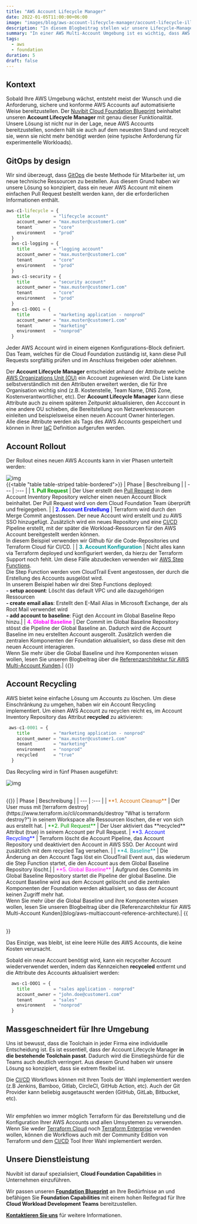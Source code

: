 ```yaml
---
title: "AWS Account Lifecycle Manager"
date: 2022-01-05T11:00:00+06:00
image: "images/blog/aws-account-lifecycle-manager/account-lifecycle-illustration.png"
description: "In diesem Blogbeitrag stellen wir unsere Lifecycle-Management-Lösung für AWS Accounts vor."
summary: "In einer AWS Multi-Account Umgebung ist es wichtig, dass AWS Accounts auf automatisierte Art und Weise erstellt, verwaltet und recycelt werden können. In diesem Blogbeitrag stellen wir unsere Lifecycle-Management-Lösung für AWS Accounts vor."
tags:
  - aws
  - foundation
duration: 5
draft: false
---
```

## Kontext
Sobald Ihre AWS Umgebung wächst, entsteht meist der Wunsch und die Anforderung, sichere und konforme AWS Accounts auf automatisierte Weise bereitzustellen.
Der [Nuvibit Cloud Foundation Blueprint](products/foundation-blueprint) beinhaltet unseren **Account Lifecycle Manager** mit genau dieser Funktionalität. Unsere Lösung ist nicht nur in der Lage, neue AWS Accounts bereitzustellen, sondern hält sie auch auf dem neuesten Stand und recycelt sie, wenn sie nicht mehr benötigt werden (eine typische Anforderung für experimentelle Workloads).

## GitOps by design
Wir sind überzeugt, dass [GitOps](faq/#gitops 'What is GitOps?') die beste Methode für Mitarbeiter ist, um neue technische Ressourcen zu bestellen.
Aus diesem Grund haben wir unsere Lösung so konzipiert, dass ein neuer AWS Account mit einem einfachen Pull Request bestellt werden kann, der die erforderlichen Informationen enthält.

```terraform {linenos=table,hl_lines=[],linenostart=50}
aws-c1-lifecycle = {
    title         = "lifecycle account"
    account_owner = "max.muster@customer1.com"
    tenant        = "core"
    environment   = "prod"
  }
  aws-c1-logging = {
    title         = "logging account"
    account_owner = "max.muster@customer1.com"
    tenant        = "core"
    environment   = "prod"
  }
  aws-c1-security = {
    title         = "security account"
    account_owner = "max.muster@customer1.com"
    tenant        = "core"
    environment   = "prod"
  }
  aws-c1-OOO1 = {
    title         = "marketing application - nonprod"
    account_owner = "max.muster@customer1.com"
    tenant        = "marketing"
    environment   = "nonprod"
  }
```

Jeder AWS Account wird in einem eigenen Konfigurations-Block definiert.
Das Team, welches für die Cloud Foundation zuständig ist, kann diese Pull Requests sorgfältig prüfen und im Anschluss freigeben oder ablehnen.

Der **Account Lifecycle Manager** entscheidet anhand der Attribute welche [AWS Organizations Unit (OU)](https://docs.aws.amazon.com/organizations/latest/userguide/orgs_manage_ous.html) ein Account zugewiesen wird. 
Die Liste kann selbstverständlich mit den Attributen erweitert werden, die für Ihre Organisation wichtig sind (z.B. Kostenstelle, Team Name, DNS Zone, Kostenverantwortlicher, etc). 
Der **Account Lifecycle Manager** kann diese Attribute auch zu einem späteren Zeitpunkt aktualisieren, den Acccount in eine andere OU schieben, die Bereitstellung von Netzwerkressourcen einleiten und beispielsweise einen neuen Account Owner hinterlegen.<br/>
Alle diese Attribute werden als Tags des AWS Accounts gespeichert und können in Ihrer [IaC](faq/#iac 'What is Infrastructure as Code?') Definition aufgerufen werden.

## Account Rollout
Der Rollout eines neuen AWS Accounts kann in vier Phasen unterteilt werden:

![img](images/blog/aws-account-lifecycle-manager/rollout-diag-highres.png)
<br/>
{{<table "table table-striped table-bordered">}}
| Phase | Beschreibung |
| ---   | :---  |
| <span style="color: #009900">**1. Pull Request**</span> | Der User erstellt den [Pull Request](https://docs.github.com/en/pull-requests/collaborating-with-pull-requests/proposing-changes-to-your-work-with-pull-requests/about-pull-requests) in dem Account Inventory Repository welcher einen neuen Account Block beinhaltet. Der Pull Request wird von dem Cloud Foundation Team überprüft und freigegeben. |
| <span style="color: #0008FF">**2. Account Erstellung**</span> | Terraform wird durch den Merge Commit angestossen. Der neue Account wird erstellt und zu AWS SSO hinzugefügt. Zusätzlich wird ein neues Repository und eine [CI/CD](faq/#cicd 'What is CI/CD?') Pipeline erstellt, mit der später die Workload-Ressourcen für den AWS Account bereitgestellt werden können. <br/> In diesem Beispiel verwenden wir Github für die Code-Repositories und Terraform Cloud für CI/CD. |
| <span style="color: #009999">**3. Account Konfiguration**</span> | Nicht alles kann via Terraform deployed und konfiguriert werden, da hierzu der Terraform Support noch fehlt. Um diese Fälle abzudecken verwenden wir [AWS Step Functions](https://aws.amazon.com/step-functions/?step-functions.sort-by=item.additionalFields.postDateTime&step-functions.sort-order=desc). <br/>Die Step Function werden vom CloudTrail Event angestossen, der durch die Erstellung des Accounts ausgelöst wird.<br/>In unserem Beispiel haben wir drei Step Functions deployed:<br/>**- setup account**: Löscht das default VPC und alle dazugehörigen Ressourcen<br/>**- create email alias**: Erstellt den E-Mail Alias in Microsoft Exchange, der als Root Mail verwendet wird<br/>**- add account to baseline**: Fügt den Account im Global Baseline Repo hinzu.|
| <span style="color: #FF00FF">**4. Global Baseline**</span> | Der Commit im Global Baseline Repository stösst die Pipeline der Global Baseline an. Dadurch wird die Account Baseline im neu erstellten Account ausgerollt. Zusätzlich werden die zentralen Komponenten der Foundation aktualisiert, so dass diese mit den neuen Account interagieren.<br/>Wenn Sie mehr über die Global Baseline und ihre Komponenten wissen wollen, lesen Sie unseren Blogbeitrag über die [Referenzarchitektur für AWS Multi-Account Kunden](blog/aws-multiaccount-reference-architecture).|
{{</table>}}
<br/>

## Account Recycling
AWS bietet keine einfache Lösung um Accounts zu löschen. 
Um diese Einschränkung zu umgehen, haben wir ein Account Recycling implementiert.
Um einen AWS Account zu recyclen reicht es, im Account Inventory Repository das Attribut **recycled** zu aktivieren:

```terraform {linenos=table,hl_lines=[6],linenostart=50}
 aws-c1-0001 = {
    title         = "marketing application - nonprod"
    account_owner = "max.muster@customer1.com"
    tenant        = "marketing"
    environment   = "nonprod"
    recycled      = "true"
  }
```

Das Recycling wird in fünf Phasen ausgeführt:

![img](images/blog/aws-account-lifecycle-manager/recycling-diag-highres.png)

<br/>
{{<table "table table-striped table-bordered">}}
| Phase | Beschreibung |
| ---   | :---  |
| <span style="color: #CC6600">**1. Account Cleanup**</span> | Der User muss mit [terraform destroy](https://www.terraform.io/cli/commands/destroy "What is terraform destroy?") in seinem Workspace alle Ressourcen löschen, die er von sich aus erstellt hat.
| <span style="color: #009900">**2. Pull Request**</span> | Der User aktiviert das **recycled** Attribut (true) in seinem Account per Pull Request.
| <span style="color: #0008FF">**3. Account Recycling**</span> | Terraform löscht die Account Pipeline, das Account Repository und deaktiviert den Account in AWS SSO. Der Account wird zusätzlich mit dem recycled Tag versehen. |
| <span style="color: #009999">**4. Baseline**</span> | Die Änderung an den Account Tags löst ein CloudTrail Event aus, das wiederum die Step Function startet, die den Account aus dem Global Baseline Repository löscht.|
| <span style="color: #FF00FF">**5. Global Baseline**</span> | Aufgrund des Commits im Global Baseline Repository startet die Pipeline der global Baseline. Die Account Baseline wird aus dem Account gelöscht und die zentralen Komponenten der Foundation werden aktualisiert, so dass der Account keinen Zugriff mehr hat.<br/>Wenn Sie mehr über die Global Baseline und ihre Komponenten wissen wollen, lesen Sie unseren Blogbeitrag über die [Referenzarchitektur für AWS Multi-Account Kunden](blog/aws-multiaccount-reference-architecture).|
{{</table>}}
<br/>

Das Einzige, was bleibt, ist eine leere Hülle des AWS Accounts, die keine Kosten verursacht.<br/>

Sobald ein neue Account benötigt wird, kann ein recycelter Account wiederverwendet werden, indem das Kennzeichen **recyceled** entfernt und die Attribute des Accounts aktualisiert werden:

```terraform {linenos=table,hl_lines=[],linenostart=50}
  aws-c1-OOO1 = {
    title         = "sales application - nonprod"
    account_owner = "john.doe@customer1.com"
    tenant        = "sales"
    environment   = "nonprod"
  }
```

## Massgeschneidert für Ihre Umgebung
Uns ist bewusst, dass die Toolchain in jeder Firma eine individuelle Entscheidung ist. 
Es ist essentiell, dass der Account Lifecycle Manager **in die bestehende Toolchain passt**. 
Dadurch wird die Einstiegshürde für die Teams auch deutlich verringert.
Aus diesem Grund haben wir unsere Lösung so konzipiert, dass sie extrem flexibel ist.<br/>

Die [CI/CD](faq/#cicd 'What is CI/CD?') Workflows können mit Ihren Tools der Wahl implementiert werden (z.B Jenkins, Bamboo, Gitlab, CircleCI, GitHub Action, etc). Auch der Git Provider kann beliebig ausgetauscht werden (GitHub, GitLab, Bitbucket, etc).<br/><br/>

Wir empfehlen wo immer möglich Terraform für das Bereitstellung und die Konfiguration Ihrer AWS Accounts und allen Umsystemen zu verwenden. 
Wenn Sie weder [Terraform Cloud](https://www.terraform.io/cloud) noch [Terraform Enterprise](https://www.terraform.io/enterprise) verwenden wollen, können die Workflows auch mit der Community Edition von Terraform und dem [CI/CD](faq/#cicd 'What is CI/CD?') Tool Ihrer Wahl implementiert werden.

## Unsere Dienstleistung
Nuvibit ist darauf spezialisiert, **Cloud Foundation Capabilities** in Unternehmen einzuführen.

Wir passen unseren **[Foundation Blueprint](products/foundation-blueprint "Foundation Blueprint Produktseite")** an Ihre Bedürfnisse an und befähigen Sie **Foundation Capabilities** mit einem hohen Reifegrad für Ihre **Cloud Workload Development Teams** bereitzustellen.

**[Kontaktieren Sie uns](/contact/ 'Kontaktieren Sie uns für weitere Informationen.')** für weitere Informationen.
